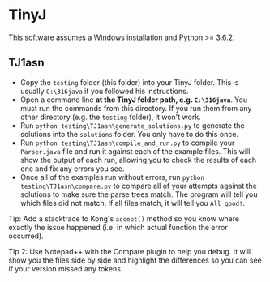 # TinyJ

This software assumes a Windows installation and Python >= 3.6.2.

## TJ1asn

- Copy the `testing` folder (this folder) into your TinyJ folder. This is usually `C:\316java` if
you followed his instructions.
- Open a command line **at the TinyJ folder path, e.g. `C:\316java`**. You must run the commands
from this directory. If you run them from any other directory (e.g. the `testing` folder), it won't
work.
- Run `python testing\TJ1asn\generate_solutions.py` to generate the solutions into the `solutions`
folder. You only have to do this once.
- Run `python testing\TJ1asn\compile_and_run.py` to compile your `Parser.java` file and run it
against each of the example files. This will show the output of each run, allowing you to check
the results of each one and fix any errors you see.
- Once all of the examples run without errors, run `python testing\TJ1asn\compare.py` to compare all
of your attempts against the solutions to make sure the parse trees match. The program will tell you
which files did not match. If all files match, it will tell you `All good!`.

Tip: Add a stacktrace to Kong's `accept()` method so you know where exactly the issue happened
(i.e. in which actual function the error occurred).

Tip 2: Use Notepad++ with the Compare plugin to help you debug. It will show you the files side by
side and highlight the differences so you can see if your version missed any tokens.